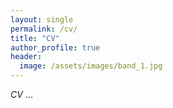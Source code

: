 ```yaml
---
layout: single
permalink: /cv/
title: "CV"
author_profile: true
header:
  image: /assets/images/band_1.jpg
---
```


*CV*
...
